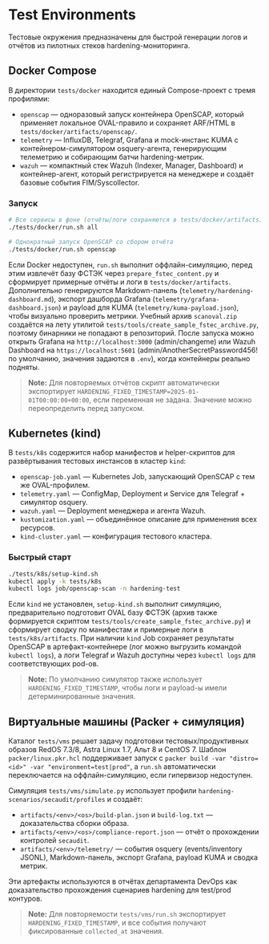 # Test Environments

Тестовые окружения предназначены для быстрой генерации логов и отчётов из пилотных стеков hardening-мониторинга.

## Docker Compose

В директории `tests/docker` находится единый Compose-проект с тремя профилями:

- `openscap` — одноразовый запуск контейнера OpenSCAP, который применяет локальное OVAL-правило и сохраняет ARF/HTML в `tests/docker/artifacts/openscap/`.
- `telemetry` — InfluxDB, Telegraf, Grafana и mock-инстанс KUMA с контейнером-симулятором osquery-агента, генерирующим телеметрию и собирающим батчи hardening-метрик.
- `wazuh` — компактный стек Wazuh (Indexer, Manager, Dashboard) и контейнер-агент, который регистрируется на менеджере и создаёт базовые события FIM/Syscollector.

### Запуск

```bash
# Все сервисы в фоне (отчёты/логи сохраняются в tests/docker/artifacts)
./tests/docker/run.sh all

# Однократный запуск OpenSCAP со сбором отчёта
./tests/docker/run.sh openscap
```

Если Docker недоступен, `run.sh` выполнит оффлайн-симуляцию, перед этим извлечёт базу ФСТЭК через `prepare_fstec_content.py` и сформирует примерные отчёты и логи в `tests/docker/artifacts`. Дополнительно генерируются Markdown-панель (`telemetry/hardening-dashboard.md`), экспорт дашборда Grafana (`telemetry/grafana-dashboard.json`) и payload для KUMA (`telemetry/kuma-payload.json`), чтобы визуально проверить метрики. Учебный архив `scanoval.zip` создаётся на лету утилитой `tests/tools/create_sample_fstec_archive.py`, поэтому бинарники не попадают в репозиторий. После запуска можно открыть Grafana на `http://localhost:3000` (admin/changeme) или Wazuh Dashboard на `https://localhost:5601` (admin/AnotherSecretPassword456! по умолчанию, значения задаются в `.env`), когда контейнеры реально подняты.

> **Note:** Для повторяемых отчётов скрипт автоматически экспортирует `HARDENING_FIXED_TIMESTAMP=2025-01-01T00:00:00+00:00`, если переменная не задана. Значение можно переопределить перед запуском.

## Kubernetes (kind)

В `tests/k8s` содержится набор манифестов и helper-скриптов для развёртывания тестовых инстансов в кластер `kind`:

- `openscap-job.yaml` — Kubernetes Job, запускающий OpenSCAP с тем же OVAL-профилем.
- `telemetry.yaml` — ConfigMap, Deployment и Service для Telegraf + симулятор osquery.
- `wazuh.yaml` — Deployment менеджера и агента Wazuh.
- `kustomization.yaml` — объединённое описание для применения всех ресурсов.
- `kind-cluster.yaml` — конфигурация тестового кластера.

### Быстрый старт

```bash
./tests/k8s/setup-kind.sh
kubectl apply -k tests/k8s
kubectl logs job/openscap-scan -n hardening-test
```

Если `kind` не установлен, `setup-kind.sh` выполнит симуляцию, предварительно подготовит OVAL базу ФСТЭК (архив также формируется скриптом `tests/tools/create_sample_fstec_archive.py`) и сформирует сводку по манифестам и примерные логи в `tests/k8s/artifacts`. При наличии `kind` Job сохраняет результаты OpenSCAP в артефакт-контейнере (лог можно выгрузить командой `kubectl logs`), а логи Telegraf и Wazuh доступны через `kubectl logs` для соответствующих pod-ов.

> **Note:** По умолчанию симулятор также использует `HARDENING_FIXED_TIMESTAMP`, чтобы логи и payload-ы имели детерминированные значения.

## Виртуальные машины (Packer + симуляция)

Каталог `tests/vms` решает задачу подготовки тестовых/продуктивных образов RedOS 7.3/8, Astra Linux 1.7, Альт 8 и CentOS 7. Шаблон `packer/linux.pkr.hcl` поддерживает запуск с `packer build -var "distro=<id>" -var "environment=test|prod"`, а `run.sh` автоматически переключается на оффлайн-симуляцию, если гипервизор недоступен.

Симуляция `tests/vms/simulate.py` использует профили `hardening-scenarios/secaudit/profiles` и создаёт:

- `artifacts/<env>/<os>/build-plan.json` и `build-log.txt` — доказательства сборки образа.
- `artifacts/<env>/<os>/compliance-report.json` — отчёт о прохождении контролей `secaudit`.
- `artifacts/<env>/telemetry/` — события osquery (events/inventory JSONL), Markdown-панель, экспорт Grafana, payload KUMA и сводка метрик.

Эти артефакты используются в отчётах департамента DevOps как доказательство прохождения сценариев hardening для test/prod контуров.

> **Note:** Для повторяемости `tests/vms/run.sh` экспортирует `HARDENING_FIXED_TIMESTAMP`, и все события получают фиксированные `collected_at` значения.

